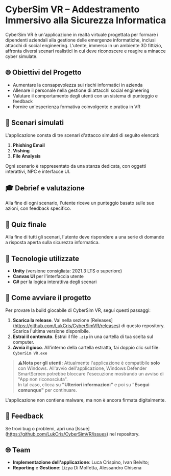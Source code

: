 # CyberSim VR – Addestramento Immersivo alla Sicurezza Informatica

CyberSim VR è un'applicazione in realtà virtuale progettata per formare i dipendenti aziendali alla gestione delle emergenze informatiche, inclusi attacchi di social engineering. L'utente, immerso in un ambiente 3D fittizio, affronta diversi scenari realistici in cui deve riconoscere e reagire a minacce cyber simulate.

## 🌐 Obiettivi del Progetto
- Aumentare la consapevolezza sui rischi informatici in azienda
- Allenare il personale nella gestione di attacchi social engineering
- Valutare il comportamento degli utenti con un sistema di punteggio e feedback
- Fornire un'esperienza formativa coinvolgente e pratica in VR

## 📂 Scenari simulati
L'applicazione consta di tre scenari d'attacco simulati di seguito elencati:
1. **Phishing Email**
2. **Vishing**
3. **File Analysis**

Ogni scenario è rappresentato da una stanza dedicata, con oggetti interattivi, NPC e interfacce UI.

## 🎓 Debrief e valutazione
Alla fine di ogni scenario, l'utente riceve un punteggio basato sulle sue azioni, con feedback specifico.

## 📝 Quiz finale
Alla fine di tutti gli scenari, l'utente deve rispondere a una serie di domande a risposta aperta sulla sicurezza informatica.

## 📅 Tecnologie utilizzate
- **Unity** (versione consigliata: 2021.3 LTS o superiore)
- **Canvas UI** per l'interfaccia utente
- **C#** per la logica interattiva degli scenari

## 🚀 Come avviare il progetto
Per provare la build giocabile di CyberSim VR, segui questi passaggi:
1. **Scarica la release**. Vai nella sezione [Releases] (https://github.com/LukCris/CyberSimVR/releases) di questo repository. Scarica l'ultima versione disponibile.
2. **Estrai il contenuto**. Estrai il file `.zip` in una cartella di tua scelta sul computer.
3.  **Avvia il gioco**. All'interno della cartella estratta, fai doppio clic sul file: `CyberSim VR.exe`

> ⚠️**Nota per gli utenti:**
> Attualmente l'applicazione è compatibile **solo** con Windows.
> All'avvio dell'applicazione, Windows Defender SmartScreen potrebbe bloccare l'esecuzione mostrando un avviso di "App non riconosciuta".  
> In tal caso, clicca su **"Ulteriori informazioni"** e poi su **"Esegui comunque"** per continuare.

L'applicazione non contiene malware, ma non è ancora firmata digitalmente.

## 📩 Feedback
Se trovi bug o problemi, apri una [Issue] (https://github.com/LukCris/CyberSimVR/issues) nel repository.

## 🌐 Team
- **Implementazione dell'applicazione**: Luca Crispino, Ivan Belvito;
- **Reporting** e **Gestione**: Lizya Di Molfetta, Alessandro Chisena
